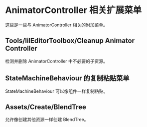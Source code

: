 ﻿# AnimatorController 相关扩展菜单

这些是一些与 AnimatorController 相关的附加菜单。

## Tools/lilEditorToolbox/Cleanup Animator Controller

检测并删除 AnimatorController 中不必要的子资源。

## StateMachineBehaviour 的复制粘贴菜单

StateMachineBehaviour 可以像组件一样复制粘贴。

## Assets/Create/BlendTree

允许像创建其他资源一样创建 BlendTree。

